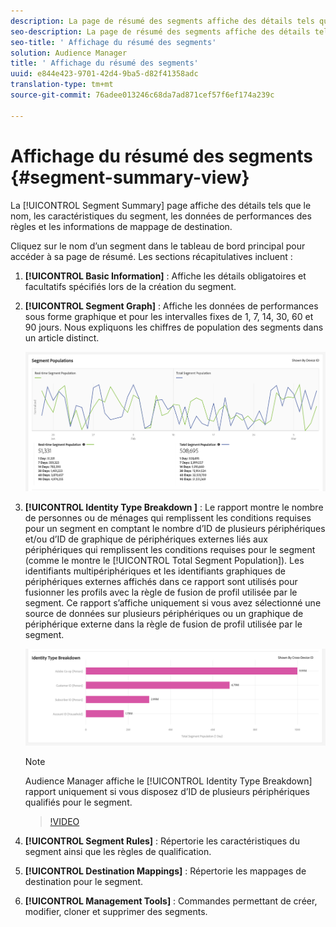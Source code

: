 ```yaml
---
description: La page de résumé des segments affiche des détails tels que le nom, les caractéristiques du segment, les règles, les données de performances et les informations de mappage de destination.
seo-description: La page de résumé des segments affiche des détails tels que le nom, les caractéristiques du segment, les règles, les données de performances et les informations de mappage de destination.
seo-title: ' Affichage du résumé des segments'
solution: Audience Manager
title: ' Affichage du résumé des segments'
uuid: e844e423-9701-42d4-9ba5-d82f41358adc
translation-type: tm+mt
source-git-commit: 76adee013246c68da7ad871cef57f6ef174a239c

---
```



# Affichage du résumé des segments {#segment-summary-view}

La [!UICONTROL Segment Summary] page affiche des détails tels que le nom, les caractéristiques du segment, les données de performances des règles et les informations de mappage de destination.

Cliquez sur le nom d’un segment dans le tableau de bord principal pour accéder à sa page de résumé. Les sections récapitulatives incluent :

1. **[!UICONTROL Basic Information]** : Affiche les détails obligatoires et facultatifs spécifiés lors de la création du segment.
2. **[!UICONTROL Segment Graph]** : Affiche les données de performances sous forme graphique et pour les intervalles fixes de 1, 7, 14, 30, 60 et 90 jours. Nous expliquons les chiffres de population des segments dans un article [](../../features/segments/segment-builder-data.md)distinct.

   ![segments-graphique](assets/segment-graph.png)

3. **[!UICONTROL Identity Type Breakdown ]** : Le rapport montre le nombre de personnes ou de ménages qui remplissent les conditions requises pour un segment en comptant le nombre d’ID de plusieurs périphériques et/ou d’ID de graphique de périphériques externes liés aux périphériques qui remplissent les conditions requises pour le segment (comme le montre le [!UICONTROL Total Segment Population]). Les identifiants multipériphériques et les identifiants graphiques de périphériques externes affichés dans ce rapport sont utilisés pour fusionner les profils avec la règle de fusion de profil utilisée par le segment. Ce rapport s’affiche uniquement si vous avez sélectionné une source de données sur plusieurs périphériques ou un graphique de périphérique externe dans la règle de fusion de profil utilisée par le segment.

   ![segments-graphique](assets/segment-type.png)

   >[!NOTE]
   >
   >Audience Manager affiche le [!UICONTROL Identity Type Breakdown] rapport uniquement si vous disposez d’ID de plusieurs périphériques qualifiés pour le segment.

   >[!VIDEO](https://video.tv.adobe.com/v/27977/?captions=fre_fr)

4. **[!UICONTROL Segment Rules]** : Répertorie les caractéristiques du segment ainsi que les règles de qualification.
5. **[!UICONTROL Destination Mappings]** : Répertorie les mappages de destination pour le segment.
6. **[!UICONTROL Management Tools]** : Commandes permettant de créer, modifier, cloner et supprimer des segments.